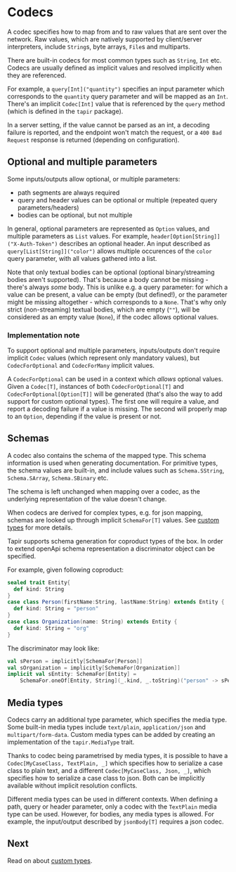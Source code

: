# Codecs

A codec specifies how to map from and to raw values that are sent over the network. Raw values, which are natively 
supported by client/server interpreters, include `String`s, byte arrays, `File`s and multiparts.

There are built-in codecs for most common types such as `String`, `Int` etc. Codecs are usually defined as implicit 
values and resolved implicitly when they are referenced.

For example, a `query[Int]("quantity")` specifies an input parameter which corresponds to the `quantity` query 
parameter and will be mapped as an `Int`. There's an implicit `Codec[Int]` value that is referenced by the `query`
method (which is defined in the `tapir` package). 

In a server setting, if the value cannot be parsed as an int, a decoding failure is reported, and the endpoint 
won't match the request, or a `400 Bad Request` response is returned (depending on configuration).

## Optional and multiple parameters

Some inputs/outputs allow optional, or multiple parameters:

* path segments are always required
* query and header values can be optional or multiple (repeated query parameters/headers)
* bodies can be optional, but not multiple

In general, optional parameters are represented as `Option` values, and multiple parameters as `List` values.
For example, `header[Option[String]]("X-Auth-Token")` describes an optional header. An input described as 
`query[List[String]]("color")` allows multiple occurences of the `color` query parameter, with all values gathered
into a list.

Note that only textual bodies can be optional (optional binary/streaming bodies aren't supported). That's because a body
cannot be missing - there's always *some* body. This is unlike e.g. a query parameter: for which a value can be present,
a value can be empty (but defined!), or the parameter might be missing altogether - which corresponds to a `None`.
That's why only strict (non-streaming) textual bodies, which are empty (`""`), will be considered as an empty value 
(`None`), if the codec allows optional values. 

### Implementation note

To support optional and multiple parameters, inputs/outputs don't require implicit `Codec` values (which represent
only mandatory values), but `CodecForOptional` and `CodecForMany` implicit values.

A `CodecForOptional` can be used in a context which *allows* optional values. Given a `Codec[T]`, instances of both 
`CodecForOptional[T]` and `CodecForOptional[Option[T]]` will be generated (that's also the way to add support for 
custom optional types). The first one will require a value, and report a decoding failure if a value is missing. The
second will properly map to an `Option`, depending if the value is present or not.

## Schemas

A codec also contains the schema of the mapped type. This schema information is used when generating documentation. 
For primitive types, the schema values are built-in, and include values such as `Schema.SString`, `Schema.SArray`, 
`Schema.SBinary` etc. 

The schema is left unchanged when mapping over a codec, as the underlying representation of the value doesn't change.

When codecs are derived for complex types, e.g. for json mapping, schemas are looked up through implicit
`SchemaFor[T]` values. See [custom types](customtypes.html) for more details.

Tapir supports schema generation for coproduct types of the box. In order to extend openApi schema
representation a discriminator object can be specified. 

For example, given following coproduct:
```scala
sealed trait Entity{
  def kind: String
} 
case class Person(firstName:String, lastName:String) extends Entity {
  def kind: String = "person"
}
case class Organization(name: String) extends Entity {
  def kind: String = "org"  
}
```
The discriminator may look like:
```scala
val sPerson = implicitly[SchemaFor[Person]]
val sOrganization = implicitly[SchemaFor[Organization]]
implicit val sEntity: SchemaFor[Entity] = 
    SchemaFor.oneOf[Entity, String](_.kind, _.toString)("person" -> sPerson, "org" -> sOrganization)
```
 
## Media types

Codecs carry an additional type parameter, which specifies the media type. Some built-in media types include 
`text/plain`, `application/json` and `multipart/form-data`. Custom media types can be added by creating an 
implementation of the `tapir.MediaType` trait.

Thanks to codec being parametrised by media types, it is possible to have a `Codec[MyCaseClass, TextPlain, _]` which 
specifies how to serialize a case class to plain text, and a different `Codec[MyCaseClass, Json, _]`, which specifies 
how to serialize a case class to json. Both can be implicitly available without implicit resolution conflicts.

Different media types can be used in different contexts. When defining a path, query or header parameter, only a codec 
with the `TextPlain` media type can be used. However, for bodies, any media types is allowed. For example, the 
input/output described by `jsonBody[T]` requires a json codec.

## Next

Read on about [custom types](customtypes.html).
